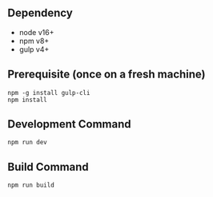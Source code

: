 ## Dependency

* node v16+
* npm v8+
* gulp v4+

## Prerequisite (once on a fresh machine)

```
npm -g install gulp-cli
npm install
```

## Development Command

```
npm run dev
```

## Build Command

```
npm run build
```